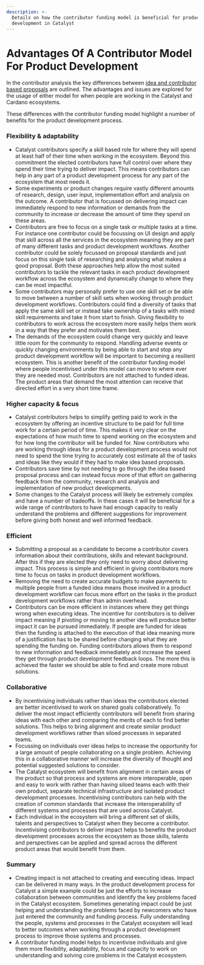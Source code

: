 ```yaml
---
description: >-
  Details on how the contributor funding model is beneficial for product
  development in Catalyst
---
```


# Advantages Of A Contributor Model For Product Development

In the contributor analysis the key differences between [idea and contributor based proposals](https://docs.catalystcontributors.org/contributor-analysis/comparisons/idea-vs-contributor-proposals) are outlined. The advantages and issues are explored for the usage of either model for when people are working in the Catalyst and Cardano ecosystems.

These differences with the contributor funding model highlight a number of benefits for the product development process.



### **Flexibility & adaptability**

* Catalyst contributors specify a skill based role for where they will spend at least half of their time when working in the ecosystem. Beyond this commitment the elected contributors have full control over where they spend their time trying to deliver impact. This means contributors can help in any part of a product development process for any part of the ecosystem that most needs it.
* Some experiments or product changes require vastly different amounts of research, design, user input, implementation effort and analysis on the outcome. A contributor that is focussed on delivering impact can immediately respond to new information or demands from the community to increase or decrease the amount of time they spend on these areas.
* Contributors are free to focus on a single task or multiple tasks at a time. For instance one contributor could be focussing on UI design and apply that skill across all the services in the ecosystem meaning they are part of many different tasks and product development workflows. Another contributor could be solely focussed on proposal standards and just focus on this single task of researching and analysing what makes a good proposal. Both these approaches help allow the most suited contributors to tackle the relevant tasks in each product development workflow across the ecosystem and dynamically change to where they can be most impactful.
* Some contributors may personally prefer to use one skill set or be able to move between a number of skill sets when working through product development workflows. Contributors could find a diversity of tasks that apply the same skill set or instead take ownership of a tasks with mixed skill requirements and take it from start to finish. Giving flexibility to contributors to work across the ecosystem more easily helps them work in a way that they prefer and motivates them best.
* The demands of the ecosystem could change very quickly and leave little room for the community to respond. Handling adverse events or quickly changing environments by being able to start and stop any product development workflow will be important to becoming a resilient ecosystem. This is another benefit of the contributor funding model where people incentivised under this model can move to where ever they are needed most. Contributors are not attached to funded ideas. The product areas that demand the most attention can receive that directed effort in a very short time frame.



### **Higher capacity & focus**

* Catalyst contributors helps to simplify getting paid to work in the ecosystem by offering an incentive structure to be paid for full time work for a certain period of time. This makes it very clear on the expectations of how much time to spend working on the ecosystem and for how long the contributor will be funded for. Now contributors who are working through ideas for a product development process would not need to spend the time trying to accurately cost estimate all the of tasks and ideas like they would if they had to make idea based proposals.
* Contributors save time by not needing to go through the idea based proposal process and can instead focus more of that effort on gathering feedback from the community, research and analysis and implementation of new product developments.
* Some changes to the Catalyst process will likely be extremely complex and have a number of tradeoffs. In these cases it will be beneficial for a wide range of contributors to have had enough capacity to really understand the problems and different suggestions for improvement before giving both honest and well informed feedback.



### **Efficient**

* Submitting a proposal as a candidate to become a contributor covers information about their contributions, skills and relevant background. After this if they are elected they only need to worry about delivering impact. This process is simple and efficient in giving contributors more time to focus on tasks in product development workflows.
* Removing the need to create accurate budgets to make payments to multiple people from a funded idea means those involved in a product development workflow can focus more effort on the tasks in the product development workflows rather than admin overhead.
* Contributors can be more efficient in instances where they get things wrong when executing ideas. The incentive for contributors is to deliver impact meaning if pivoting or moving to another idea will produce better impact it can be pursued immediately. If people are funded for ideas then the funding is attached to the execution of that idea meaning more of a justification has to be shared before changing what they are spending the funding on. Funding contributors allows them to respond to new information and feedback immediately and increase the speed they get through product development feedback loops. The more this is achieved the faster we should be able to find and create more robust solutions.



### **Collaborative**

* By incentivising individuals rather than ideas the contributors elected are better incentivised to work on shared goals collaboratively. To deliver the most impact efficiently contributors will benefit from sharing ideas with each other and comparing the merits of each to find better solutions. This helps to bring alignment and create similar product development workflows rather than siloed processes in separated teams.
* Focussing on individuals over ideas helps to increase the opportunity for a large amount of people collaborating on a single problem. Achieving this in a collaborative manner will increase the diversity of thought and potential suggested solutions to consider.
* The Catalyst ecosystem will benefit from alignment in certain areas of the product so that process and systems are more interoperable, open and easy to work with rather than having siloed teams each with their own product, separate technical infrastructure and isolated product development processes. Incentivising contributors can help with the creation of common standards that increase the interoperability of different systems and processes that are used across Catalyst.
* Each individual in the ecosystem will bring a different set of skills, talents and perspectives to Catalyst when they become a contributor. Incentivising contributors to deliver impact helps to benefits the product development processes across the ecosystem as those skills, talents and perspectives can be applied and spread across the different product areas that would benefit from them.



### Summary

* Creating impact is not attached to creating and executing ideas. Impact can be delivered in many ways. In the product development process for Catalyst a simple example could be just the efforts to increase collaboration between communities and identify the key problems faced in the Catalyst ecosystem. Sometimes generating impact could be just helping and understanding the problems faced by newcomers who have just entered the community and funding process. Fully understanding the people, systems and processes in the Catalyst ecosystem will lead to better outcomes when working through a product development process to improve those systems and processes.
* A contributor funding model helps to incentivise individuals and give them more flexibility, adaptability, focus and capacity to work on understanding and solving core problems in the Catalyst ecosystem.

